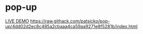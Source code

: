 # pop-up
[LIVE DEMO](https://raw.githack.com/patsicko/pop-up/4dd02d2ec8c485a2cbaaa4ca59aa9271e8f5281b/index.html)
<https://raw.githack.com/patsicko/pop-up/4dd02d2ec8c485a2cbaaa4ca59aa9271e8f5281b/index.html>
